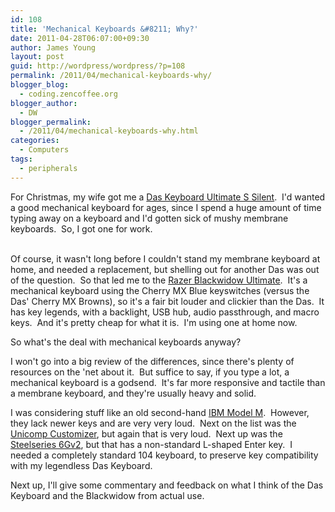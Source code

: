 ```yaml
---
id: 108
title: 'Mechanical Keyboards &#8211; Why?'
date: 2011-04-28T06:07:00+09:30
author: James Young
layout: post
guid: http://wordpress/wordpress/?p=108
permalink: /2011/04/mechanical-keyboards-why/
blogger_blog:
  - coding.zencoffee.org
blogger_author:
  - DW
blogger_permalink:
  - /2011/04/mechanical-keyboards-why.html
categories:
  - Computers
tags:
  - peripherals
---
```

For Christmas, my wife got me a [Das Keyboard Ultimate S Silent](http://www.daskeyboard.com/model-s-ultimate-silent/).  I'd wanted a good mechanical keyboard for ages, since I spend a huge amount of time typing away on a keyboard and I'd gotten sick of mushy membrane keyboards.  So, I got one for work.

<a name="more"></a>  
Of course, it wasn't long before I couldn't stand my membrane keyboard at home, and needed a replacement, but shelling out for another Das was out of the question.  So that led me to the [Razer Blackwidow Ultimate](http://au.razerzone.com/gaming-keyboards/mechanical/razer-blackwidow-ultimate/).  It's a mechanical keyboard using the Cherry MX Blue keyswitches (versus the Das' Cherry MX Browns), so it's a fair bit louder and clickier than the Das.  It has key legends, with a backlight, USB hub, audio passthrough, and macro keys.  And it's pretty cheap for what it is.  I'm using one at home now.

So what's the deal with mechanical keyboards anyway?

I won't go into a big review of the differences, since there's plenty of resources on the 'net about it.  But suffice to say, if you type a lot, a mechanical keyboard is a godsend.  It's far more responsive and tactile than a membrane keyboard, and they're usually heavy and solid.

I was considering stuff like an old second-hand [IBM Model M](http://en.wikipedia.org/wiki/Model_M_keyboard).  However, they lack newer keys and are very very loud.  Next on the list was the [Unicomp Customizer](http://pckeyboards.stores.yahoo.net/customizer.html), but again that is very loud.  Next up was the [Steelseries 6Gv2](http://steelseries.com/products/keyboards/steelseries-6gv2), but that has a non-standard L-shaped Enter key.  I needed a completely standard 104 keyboard, to preserve key compatibility with my legendless Das Keyboard. 

Next up, I'll give some commentary and feedback on what I think of the Das Keyboard and the Blackwidow from actual use.